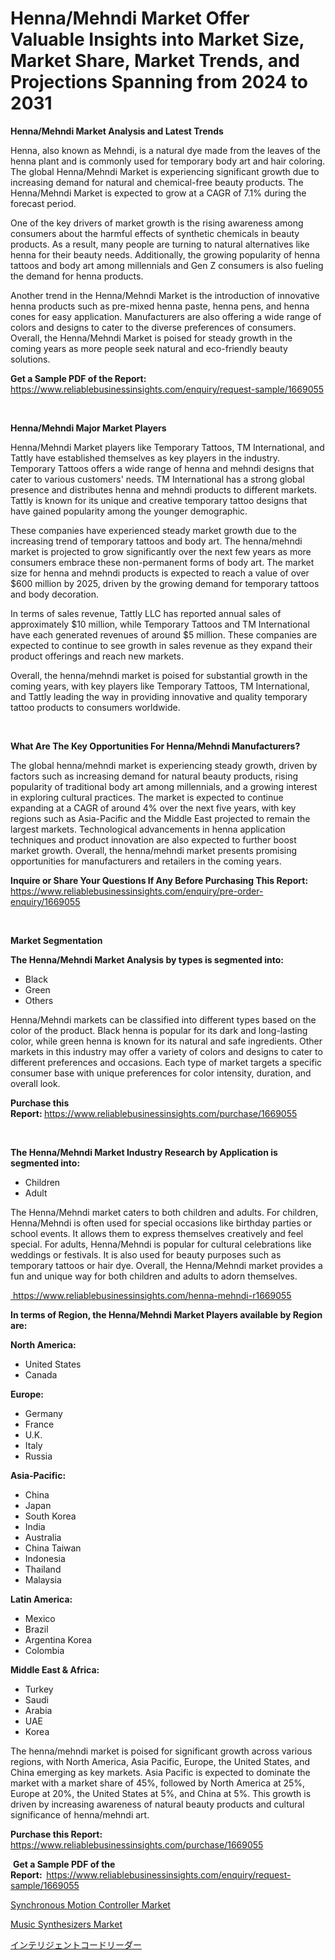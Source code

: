<p><h1>Henna/Mehndi Market Offer Valuable Insights into Market Size, Market Share, Market Trends, and Projections Spanning from 2024 to 2031</h1></p><p><strong>Henna/Mehndi Market Analysis and Latest Trends</strong></p>
<p><p>Henna, also known as Mehndi, is a natural dye made from the leaves of the henna plant and is commonly used for temporary body art and hair coloring. The global Henna/Mehndi Market is experiencing significant growth due to increasing demand for natural and chemical-free beauty products. The Henna/Mehndi Market is expected to grow at a CAGR of 7.1% during the forecast period.</p><p>One of the key drivers of market growth is the rising awareness among consumers about the harmful effects of synthetic chemicals in beauty products. As a result, many people are turning to natural alternatives like henna for their beauty needs. Additionally, the growing popularity of henna tattoos and body art among millennials and Gen Z consumers is also fueling the demand for henna products.</p><p>Another trend in the Henna/Mehndi Market is the introduction of innovative henna products such as pre-mixed henna paste, henna pens, and henna cones for easy application. Manufacturers are also offering a wide range of colors and designs to cater to the diverse preferences of consumers. Overall, the Henna/Mehndi Market is poised for steady growth in the coming years as more people seek natural and eco-friendly beauty solutions.</p></p>
<p><strong>Get a Sample PDF of the Report:&nbsp;</strong> <a href="https://www.reliablebusinessinsights.com/enquiry/request-sample/1669055">https://www.reliablebusinessinsights.com/enquiry/request-sample/1669055</a></p>
<p>&nbsp;</p>
<p><strong>Henna/Mehndi Major Market Players</strong></p>
<p><p>Henna/Mehndi Market players like Temporary Tattoos, TM International, and Tattly have established themselves as key players in the industry. Temporary Tattoos offers a wide range of henna and mehndi designs that cater to various customers' needs. TM International has a strong global presence and distributes henna and mehndi products to different markets. Tattly is known for its unique and creative temporary tattoo designs that have gained popularity among the younger demographic.</p><p>These companies have experienced steady market growth due to the increasing trend of temporary tattoos and body art. The henna/mehndi market is projected to grow significantly over the next few years as more consumers embrace these non-permanent forms of body art. The market size for henna and mehndi products is expected to reach a value of over $600 million by 2025, driven by the growing demand for temporary tattoos and body decoration.</p><p>In terms of sales revenue, Tattly LLC has reported annual sales of approximately $10 million, while Temporary Tattoos and TM International have each generated revenues of around $5 million. These companies are expected to continue to see growth in sales revenue as they expand their product offerings and reach new markets.</p><p>Overall, the henna/mehndi market is poised for substantial growth in the coming years, with key players like Temporary Tattoos, TM International, and Tattly leading the way in providing innovative and quality temporary tattoo products to consumers worldwide.</p></p>
<p>&nbsp;</p>
<p><strong>What Are The Key Opportunities For Henna/Mehndi Manufacturers?</strong></p>
<p><p>The global henna/mehndi market is experiencing steady growth, driven by factors such as increasing demand for natural beauty products, rising popularity of traditional body art among millennials, and a growing interest in exploring cultural practices. The market is expected to continue expanding at a CAGR of around 4% over the next five years, with key regions such as Asia-Pacific and the Middle East projected to remain the largest markets. Technological advancements in henna application techniques and product innovation are also expected to further boost market growth. Overall, the henna/mehndi market presents promising opportunities for manufacturers and retailers in the coming years.</p></p>
<p><strong>Inquire or Share Your Questions If Any Before Purchasing This Report:</strong> <a href="https://www.reliablebusinessinsights.com/enquiry/pre-order-enquiry/1669055">https://www.reliablebusinessinsights.com/enquiry/pre-order-enquiry/1669055</a></p>
<p>&nbsp;</p>
<p><strong>Market Segmentation</strong></p>
<p><strong>The Henna/Mehndi Market Analysis by types is segmented into:</strong></p>
<p><ul><li>Black</li><li>Green</li><li>Others</li></ul></p>
<p><p>Henna/Mehndi markets can be classified into different types based on the color of the product. Black henna is popular for its dark and long-lasting color, while green henna is known for its natural and safe ingredients. Other markets in this industry may offer a variety of colors and designs to cater to different preferences and occasions. Each type of market targets a specific consumer base with unique preferences for color intensity, duration, and overall look.</p></p>
<p><strong>Purchase this Report:&nbsp;</strong><a href="https://www.reliablebusinessinsights.com/purchase/1669055">https://www.reliablebusinessinsights.com/purchase/1669055</a></p>
<p>&nbsp;</p>
<p><strong>The Henna/Mehndi Market Industry Research by Application is segmented into:</strong></p>
<p><ul><li>Children</li><li>Adult</li></ul></p>
<p><p>The Henna/Mehndi market caters to both children and adults. For children, Henna/Mehndi is often used for special occasions like birthday parties or school events. It allows them to express themselves creatively and feel special. For adults, Henna/Mehndi is popular for cultural celebrations like weddings or festivals. It is also used for beauty purposes such as temporary tattoos or hair dye. Overall, the Henna/Mehndi market provides a fun and unique way for both children and adults to adorn themselves.</p></p>
<p><a href="https://www.reliablebusinessinsights.com/henna-mehndi-r1669055">&nbsp;https://www.reliablebusinessinsights.com/henna-mehndi-r1669055</a></p>
<p><strong>In terms of Region, the Henna/Mehndi Market Players available by Region are:</strong></p>
<p>
    <p> <strong> North America: </strong>
        <ul>
            <li>United States</li>
            <li>Canada</li>
        </ul>
        </p> 
    <p> <strong> Europe: </strong>
        <ul>
            <li>Germany</li>
            <li>France</li>
            <li>U.K.</li>
            <li>Italy</li>
            <li>Russia</li>
        </ul>
        </p> 
    <p> <strong> Asia-Pacific: </strong>
        <ul>
            <li>China</li>
            <li>Japan</li>
            <li>South Korea</li>
            <li>India</li>
            <li>Australia</li>
            <li>China Taiwan</li>
            <li>Indonesia</li>
            <li>Thailand</li>
            <li>Malaysia</li>
        </ul>
        </p> 
    <p> <strong> Latin America: </strong>
        <ul>
            <li>Mexico</li>
            <li>Brazil</li>
            <li>Argentina Korea</li>
            <li>Colombia</li>
        </ul>
        </p> 
    <p> <strong> Middle East & Africa: </strong>
        <ul>
            <li>Turkey</li>
            <li>Saudi</li>
            <li>Arabia</li>
            <li>UAE</li>
            <li>Korea</li>
        </ul>
    </p>
    </p>
<p><p>The henna/mehndi market is poised for significant growth across various regions, with North America, Asia Pacific, Europe, the United States, and China emerging as key markets. Asia Pacific is expected to dominate the market with a market share of 45%, followed by North America at 25%, Europe at 20%, the United States at 5%, and China at 5%. This growth is driven by increasing awareness of natural beauty products and cultural significance of henna/mehndi art.</p></p>
<p><strong>Purchase this Report: </strong><a href="https://www.reliablebusinessinsights.com/purchase/1669055">https://www.reliablebusinessinsights.com/purchase/1669055</a></p>
<p>&nbsp;<strong>Get a Sample PDF of the Report:&nbsp;&nbsp;</strong><a href="https://www.reliablebusinessinsights.com/enquiry/request-sample/1669055">https://www.reliablebusinessinsights.com/enquiry/request-sample/1669055</a></p>
<p><strong></strong></p>
<p><p><a href="https://view.publitas.com/reportprime-1/synchronous-motion-controller-market-a-global-and-regional-analysis-2024-2031/">Synchronous Motion Controller Market</a></p><p><a href="https://github.com/kulaberyasin52/Market-Research-Report-List-1/blob/main/music-synthesizers-market.md">Music Synthesizers Market</a></p><p><a href="https://medium.com/@cielostamm/%E3%82%B0%E3%83%AD%E3%83%BC%E3%83%90%E3%83%AB%E3%82%A4%E3%83%B3%E3%83%86%E3%83%AA%E3%82%B8%E3%82%A7%E3%83%B3%E3%83%88%E3%82%B3%E3%83%BC%E3%83%89%E3%83%AA%E3%83%BC%E3%83%80%E3%83%BC%E7%94%A3%E6%A5%AD-%E3%82%BF%E3%82%A4%E3%83%97-%E3%82%A2%E3%83%97%E3%83%AA%E3%82%B1%E3%83%BC%E3%82%B7%E3%83%A7%E3%83%B3-%E5%B8%82%E5%A0%B4%E3%83%97%E3%83%AC%E3%82%A4%E3%83%A4%E3%83%BC-%E5%9C%B0%E5%9F%9F%E5%88%A5%E6%88%90%E9%95%B7%E5%88%86%E6%9E%90-%E3%81%8A%E3%82%88%E3%81%B3%E5%B0%86%E6%9D%A5%E3%82%B7%E3%83%8A%E3%83%AA%E3%82%AA-2024%E5%B9%B4-2031%E5%B9%B4-43fddb8db03f">インテリジェントコードリーダー</a></p></p>